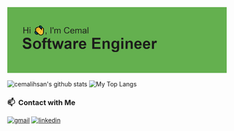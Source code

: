 <img src="https://github.com/cemalihsan/cemalihsan/blob/main/hi.png">

<p float="center">
  <img  src="https://github-readme-stats.vercel.app/api?username=cemalihsan&show_icons=true&theme=radical&count_private=true&hide=contribs,issues"  alt="cemalihsan's github stats"/>
  <img  src="https://github-readme-stats.vercel.app/api/top-langs/?username=cemalihsan&theme=cobalt&layout=compact&hide=html,css" alt="My Top Langs" />
</p>

### 📫 &nbsp;Contact with Me
[![gmail](https://img.shields.io/badge/-cemalihsan@gmail.com-D14836?style=flat&logo=Gmail&logoColor=white)](mailto:cemalihsan@gmail.com)
[![linkedin](https://img.shields.io/badge/-cemalsofuoglu-0A66C2?style=flat&logo=linkedin&logoColor=white)](https://www.linkedin.com/in/cemalsofuoglu/)

<!--
**cemalihsan/CemalIhsan** is a ✨ _special_ ✨ repository because its `README.md` (this file) appears on your GitHub profile.

Here are some ideas to get you started:

- 🔭 I’m currently working on Python
- 🌱 I’m currently learning JavaScript
- 👯 I have experiences with several programming languages: C, C++, Java, SQL
- 🤔 I’m looking for help with ...
- 💬 Ask me about ...
- 📫 How to reach me: ...
- 😄 Pronouns: ...
- ⚡ Fun fact: ...
-->
